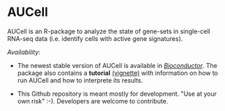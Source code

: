 # AUCell
AUCell is an R-package to analyze the state of gene-sets in single-cell RNA-seq data (i.e. identify cells with active gene signatures).

*Availability*: 

- The newest stable version of AUCell is available in *[Bioconductor](https://bioconductor.org/packages/AUCell)*. 
The package also contains a **tutorial** [(vignette)](https://bioconductor.org/packages/release/bioc/vignettes/AUCell/inst/doc/AUCell.html) with information on how to run AUCell and how to interprete its results.

- This Github repository is meant mostly for development. "Use at your own risk" :-). Developers are welcome to contribute. 
